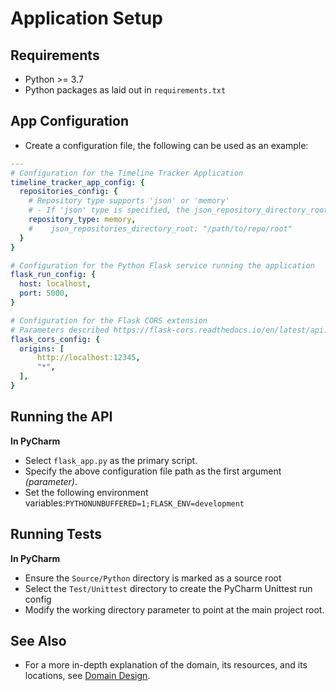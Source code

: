 # Application Setup

## Requirements

- Python >= 3.7
- Python packages as laid out in `requirements.txt`

## App Configuration

- Create a configuration file, the following can be used as an example:

```yaml
---
# Configuration for the Timeline Tracker Application
timeline_tracker_app_config: {
  repositories_config: {
    # Repository type supports 'json' or 'memory'
    # - If 'json' type is specified, the json_repository_directory_root must also be configured
    repository_type: memory,
    #    json_repositories_directory_root: "/path/to/repo/root"
  }
}

# Configuration for the Python Flask service running the application
flask_run_config: {
  host: localhost,
  port: 5000,
}

# Configuration for the Flask CORS extension
# Parameters described https://flask-cors.readthedocs.io/en/latest/api.html
flask_cors_config: {
  origins: [
      http://localhost:12345,
      "*",
  ],
}
```

## Running the API

__In PyCharm__

- Select `flask_app.py` as the primary script.
- Specify the above configuration file path as the first argument _(parameter)_.
- Set the following environment variables:`PYTHONUNBUFFERED=1;FLASK_ENV=development`

## Running Tests

__In PyCharm__

- Ensure the `Source/Python` directory is marked as a source root
- Select the `Test/Unittest` directory to create the PyCharm Unittest run config
- Modify the working directory parameter to point at the main project root.

## See Also

- For a more in-depth explanation of the domain, its resources, and its locations, see [Domain Design](domainDesign.md).